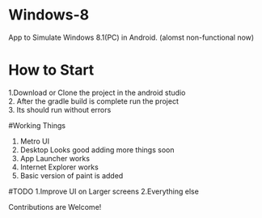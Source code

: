# Windows-8
App to Simulate Windows 8.1(PC) in Android. (alomst non-functional now)

# How to Start
1.Download or Clone the project in the android studio<br>
2. After the gradle build is complete run the project<br>
3. Its should run without errors<br>


#Working Things
1. Metro UI
2. Desktop Looks good
adding more things soon
3. App Launcher works
4. Internet Explorer works
5. Basic version of paint is added

#TODO
1.Improve UI on Larger screens
2.Everything else

Contributions are Welcome!



